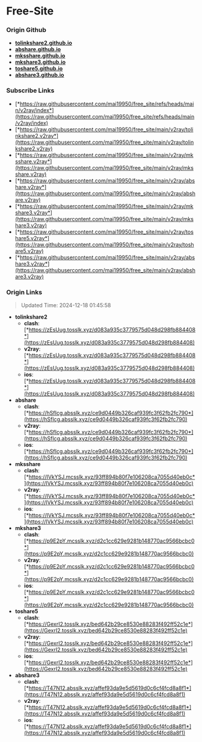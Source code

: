 # Free-Site

### Origin Github

- [**tolinkshare2.github.io**](https://github.com/tolinkshare2/tolinkshare2.github.io)
- [**abshare.github.io**](https://github.com/abshare/abshare.github.io)
- [**mksshare.github.io**](https://github.com/mksshare/mksshare.github.io)
- [**mkshare3.github.io**](https://github.com/mkshare3/mkshare3.github.io)
- [**toshare5.github.io**](https://github.com/toshare5/toshare5.github.io)
- [**abshare3.github.io**](https://github.com/abshare3/abshare3.github.io)

### Subscribe Links

- [*https://raw.githubusercontent.com/mai19950/free_site/refs/heads/main/v2ray/index*](https://raw.githubusercontent.com/mai19950/free_site/refs/heads/main/v2ray/index)
- [*https://raw.githubusercontent.com/mai19950/free_site/main/v2ray/tolinkshare2.v2ray*](https://raw.githubusercontent.com/mai19950/free_site/main/v2ray/tolinkshare2.v2ray)
- [*https://raw.githubusercontent.com/mai19950/free_site/main/v2ray/mksshare.v2ray*](https://raw.githubusercontent.com/mai19950/free_site/main/v2ray/mksshare.v2ray)
- [*https://raw.githubusercontent.com/mai19950/free_site/main/v2ray/abshare.v2ray*](https://raw.githubusercontent.com/mai19950/free_site/main/v2ray/abshare.v2ray)
- [*https://raw.githubusercontent.com/mai19950/free_site/main/v2ray/mkshare3.v2ray*](https://raw.githubusercontent.com/mai19950/free_site/main/v2ray/mkshare3.v2ray)
- [*https://raw.githubusercontent.com/mai19950/free_site/main/v2ray/toshare5.v2ray*](https://raw.githubusercontent.com/mai19950/free_site/main/v2ray/toshare5.v2ray)
- [*https://raw.githubusercontent.com/mai19950/free_site/main/v2ray/abshare3.v2ray*](https://raw.githubusercontent.com/mai19950/free_site/main/v2ray/abshare3.v2ray)

### Origin Links

> Updated Time: 2024-12-18 01:45:58

- **tolinkshare2**
  - **clash**: [*https://zEsUug.tosslk.xyz/d083a935c3779575d048d298fb884408*](https://zEsUug.tosslk.xyz/d083a935c3779575d048d298fb884408)
  - **v2ray**: [*https://zEsUug.tosslk.xyz/d083a935c3779575d048d298fb884408*](https://zEsUug.tosslk.xyz/d083a935c3779575d048d298fb884408)
  - **ios**: [*https://zEsUug.tosslk.xyz/d083a935c3779575d048d298fb884408*](https://zEsUug.tosslk.xyz/d083a935c3779575d048d298fb884408)
- **abshare**
  - **clash**: [*https://hSfIcg.absslk.xyz/ce9d0449b326caf939fc3f62fb2fc790*](https://hSfIcg.absslk.xyz/ce9d0449b326caf939fc3f62fb2fc790)
  - **v2ray**: [*https://hSfIcg.absslk.xyz/ce9d0449b326caf939fc3f62fb2fc790*](https://hSfIcg.absslk.xyz/ce9d0449b326caf939fc3f62fb2fc790)
  - **ios**: [*https://hSfIcg.absslk.xyz/ce9d0449b326caf939fc3f62fb2fc790*](https://hSfIcg.absslk.xyz/ce9d0449b326caf939fc3f62fb2fc790)
- **mksshare**
  - **clash**: [*https://IVkYSJ.mcsslk.xyz/93ff894b80f7e106208ca7055d40eb0c*](https://IVkYSJ.mcsslk.xyz/93ff894b80f7e106208ca7055d40eb0c)
  - **v2ray**: [*https://IVkYSJ.mcsslk.xyz/93ff894b80f7e106208ca7055d40eb0c*](https://IVkYSJ.mcsslk.xyz/93ff894b80f7e106208ca7055d40eb0c)
  - **ios**: [*https://IVkYSJ.mcsslk.xyz/93ff894b80f7e106208ca7055d40eb0c*](https://IVkYSJ.mcsslk.xyz/93ff894b80f7e106208ca7055d40eb0c)
- **mkshare3**
  - **clash**: [*https://p9E2pY.mcsslk.xyz/d2c1cc629e9281b148770ac9566bcbc0*](https://p9E2pY.mcsslk.xyz/d2c1cc629e9281b148770ac9566bcbc0)
  - **v2ray**: [*https://p9E2pY.mcsslk.xyz/d2c1cc629e9281b148770ac9566bcbc0*](https://p9E2pY.mcsslk.xyz/d2c1cc629e9281b148770ac9566bcbc0)
  - **ios**: [*https://p9E2pY.mcsslk.xyz/d2c1cc629e9281b148770ac9566bcbc0*](https://p9E2pY.mcsslk.xyz/d2c1cc629e9281b148770ac9566bcbc0)
- **toshare5**
  - **clash**: [*https://GexrI2.tosslk.xyz/bed642b29ce8530e88283f492ff52c1e*](https://GexrI2.tosslk.xyz/bed642b29ce8530e88283f492ff52c1e)
  - **v2ray**: [*https://GexrI2.tosslk.xyz/bed642b29ce8530e88283f492ff52c1e*](https://GexrI2.tosslk.xyz/bed642b29ce8530e88283f492ff52c1e)
  - **ios**: [*https://GexrI2.tosslk.xyz/bed642b29ce8530e88283f492ff52c1e*](https://GexrI2.tosslk.xyz/bed642b29ce8530e88283f492ff52c1e)
- **abshare3**
  - **clash**: [*https://T47N12.absslk.xyz/affef93da9e5d5619d0c6cf4fcd8a8f1*](https://T47N12.absslk.xyz/affef93da9e5d5619d0c6cf4fcd8a8f1)
  - **v2ray**: [*https://T47N12.absslk.xyz/affef93da9e5d5619d0c6cf4fcd8a8f1*](https://T47N12.absslk.xyz/affef93da9e5d5619d0c6cf4fcd8a8f1)
  - **ios**: [*https://T47N12.absslk.xyz/affef93da9e5d5619d0c6cf4fcd8a8f1*](https://T47N12.absslk.xyz/affef93da9e5d5619d0c6cf4fcd8a8f1)
